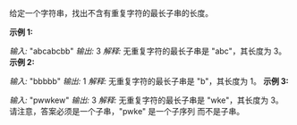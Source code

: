 给定一个字符串，找出不含有重复字符的最长子串的长度。

__示例 1:__

_输入:_ "abcabcbb"
_输出:_ 3 
_解释:_ 无重复字符的最长子串是 "abc"，其长度为 3。
__示例 2:__

_输入:_ "bbbbb"
_输出:_ 1
_解释:_ 无重复字符的最长子串是 "b"，其长度为 1。
__示例 3:__

_输入:_ "pwwkew"
_输出:_ 3
_解释:_ 无重复字符的最长子串是 "wke"，其长度为 3。
     请注意，答案必须是一个子串，"pwke" 是一个子序列 而不是子串。

